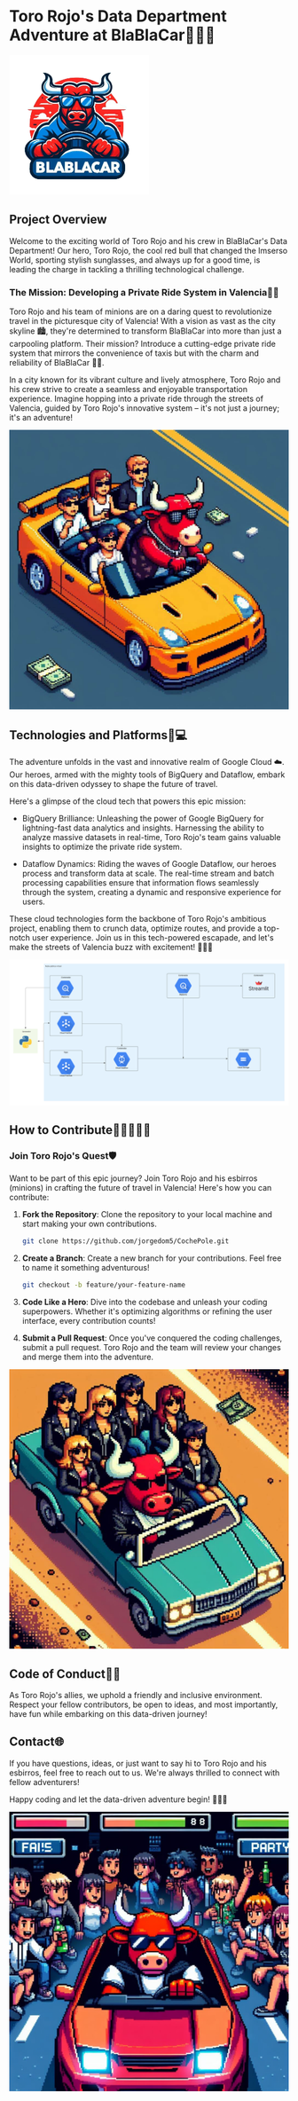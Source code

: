# Toro Rojo's Data Department Adventure at BlaBlaCar🚗🐃✨


<img src="./img/logo.png" alt="drawing" width="50%"/>


## Project Overview

Welcome to the exciting world of Toro Rojo and his crew in BlaBlaCar's Data Department! Our hero, Toro Rojo, the cool red bull that changed the Imserso World, sporting stylish sunglasses, and always up for a good time, is leading the charge in tackling a thrilling technological challenge.

### The Mission: Developing a Private Ride System in Valencia🌆🚕

Toro Rojo and his team of minions are on a daring quest to revolutionize travel in the picturesque city of Valencia! With a vision as vast as the city skyline 🏙️, they're determined to transform BlaBlaCar into more than just a carpooling platform. Their mission? Introduce a cutting-edge private ride system that mirrors the convenience of taxis but with the charm and reliability of BlaBlaCar 🚗💨.

In a city known for its vibrant culture and lively atmosphere, Toro Rojo and his crew strive to create a seamless and enjoyable transportation experience. Imagine hopping into a private ride through the streets of Valencia, guided by Toro Rojo's innovative system – it's not just a journey; it's an adventure!

![alt text](./img/4.jpg)

## Technologies and Platforms🚀💻

The adventure unfolds in the vast and innovative realm of Google Cloud ☁️. Our heroes, armed with the mighty tools of BigQuery and Dataflow, embark on this data-driven odyssey to shape the future of travel.

Here's a glimpse of the cloud tech that powers this epic mission:

- BigQuery Brilliance: Unleashing the power of Google BigQuery for lightning-fast data analytics and insights. Harnessing the ability to analyze massive datasets in real-time, Toro Rojo's team gains valuable insights to optimize the private ride system.

- Dataflow Dynamics: Riding the waves of Google Dataflow, our heroes process and transform data at scale. The real-time stream and batch processing capabilities ensure that information flows seamlessly through the system, creating a dynamic and responsive experience for users.

These cloud technologies form the backbone of Toro Rojo's ambitious project, enabling them to crunch data, optimize routes, and provide a top-notch user experience. Join us in this tech-powered escapade, and let's make the streets of Valencia buzz with excitement! 🚗🐃✨

![alt text](./img/Arquitectura%20DP2.png)

## How to Contribute🤝👩‍💻👨‍💻

### Join Toro Rojo's Quest🛡️

Want to be part of this epic journey? Join Toro Rojo and his esbirros (minions) in crafting the future of travel in Valencia! Here's how you can contribute:

1.  **Fork the Repository**: Clone the repository to your local machine and start making your own contributions.
    
    ```bash
    git clone https://github.com/jorgedom5/CochePole.git
    ```
    
2.  **Create a Branch**: Create a new branch for your contributions. Feel free to name it something adventurous!
 
    ```bash
    git checkout -b feature/your-feature-name
    ```
    
3.  **Code Like a Hero**: Dive into the codebase and unleash your coding superpowers. Whether it's optimizing algorithms or refining the user interface, every contribution counts!
    
4.  **Submit a Pull Request**: Once you've conquered the coding challenges, submit a pull request. Toro Rojo and the team will review your changes and merge them into the adventure.

![alt text](./img/2.jpg)
    

## Code of Conduct🤝💬

As Toro Rojo's allies, we uphold a friendly and inclusive environment. Respect your fellow contributors, be open to ideas, and most importantly, have fun while embarking on this data-driven journey!

## Contact🌐

If you have questions, ideas, or just want to say hi to Toro Rojo and his esbirros, feel free to reach out to us. We're always thrilled to connect with fellow adventurers!

Happy coding and let the data-driven adventure begin! 🚗🐃✨

![alt text](./img/3.jpg)
